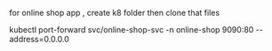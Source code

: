 for online shop app , create k8 folder then clone that files

kubectl port-forward svc/online-shop-svc -n online-shop 9090:80 --address=0.0.0.0
